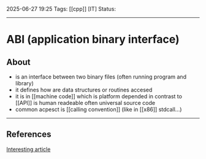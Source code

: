 
2025-06-27 19:25
Tags: [[cpp]] [IT]
Status:

---
# ABI (application binary interface)
## About
- is an interface between two binary files (often running program and library)
- it defines how are data structures or routines accesed
- it is in [[machine code]] which is platform depended in contrast to [[API]] is human readeable often universal source code
- common acpesct is [[calling convention]] (like in [[x86]] stdcall...)


---
## References
[Interesting article](https://acodersjourney.com/20-abi-breaking-changes/)


